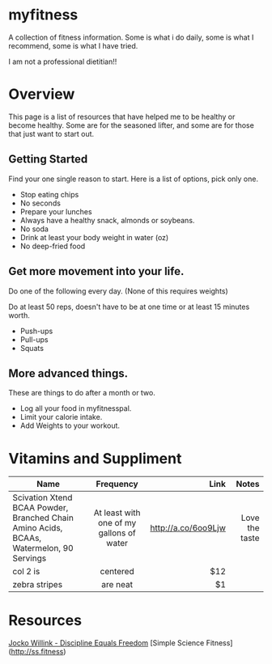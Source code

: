 # myfitness
A collection of fitness information. Some is what i do daily, some is what I recommend, some is what I have tried.

I am not a professional dietitian!!

# Overview
This page is a list of resources that have helped me to be healthy or become healthy. Some are for the seasoned lifter, and some are for those that just want to start out.

## Getting Started
Find your one single reason to start.
Here is a list of options, pick only one.
* Stop eating chips
* No seconds
* Prepare your lunches
* Always have a healthy snack, almonds or soybeans.
* No soda
* Drink at least your body weight in water (oz)
* No deep-fried food

## Get more movement into your life.
Do one of the following every day. (None of this requires weights)

Do at least 50 reps, doesn't have to be at one time or at least 15 minutes worth.
* Push-ups
* Pull-ups
* Squats

## More advanced things. 
These are things to do after a month or two.
* Log all your food in myfitnesspal.
* Limit your calorie intake.
* Add Weights to your workout.


# Vitamins and Suppliment
| Name        | Frequency           | Link  | Notes |
| ------------- |:-------------:| -----:| -----:|
| Scivation Xtend BCAA Powder, Branched Chain Amino Acids, BCAAs, Watermelon, 90 Servings     | At least with one of my gallons of water | http://a.co/6oo9Ljw | Love the taste |
| col 2 is      | centered      |   $12 |
| zebra stripes | are neat      |    $1 |


# Resources
[Jocko Willink - Discipline Equals Freedom](https://www.amazon.com/Discipline-Equals-Freedom-Field-Manual/dp/1250156947)
[Simple Science Fitness] (http://ss.fitness)

